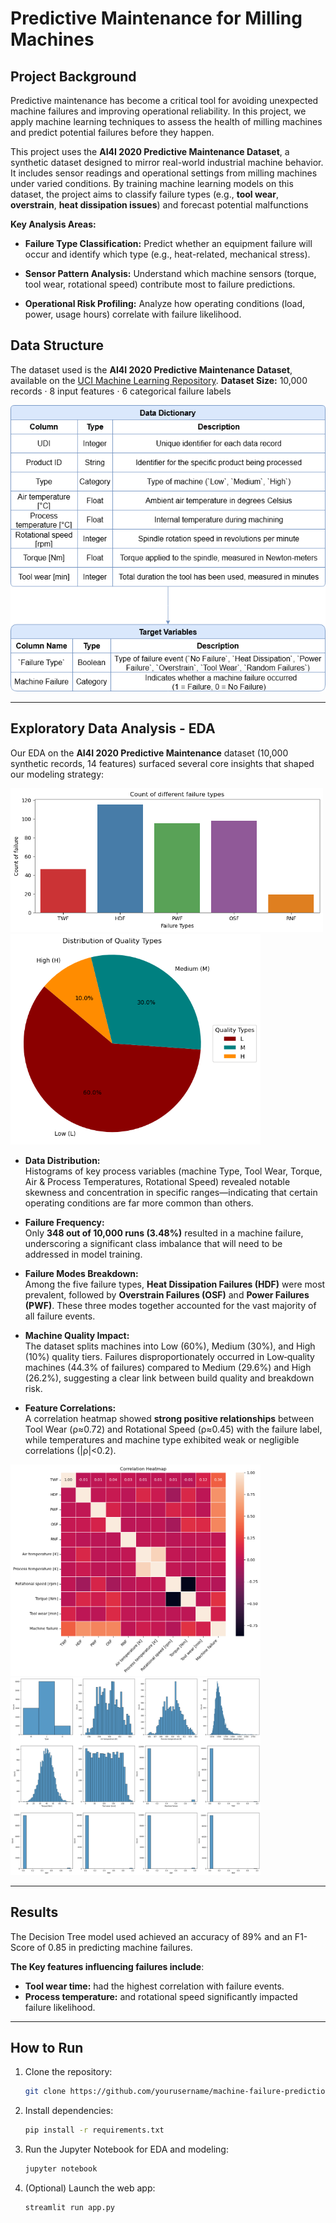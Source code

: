 # Predictive Maintenance for Milling Machines

## Project Background

Predictive maintenance has become a critical tool for avoiding unexpected machine failures and improving operational reliability. In this project, we apply machine learning techniques to assess the health of milling machines and predict potential failures before they happen.

This project uses the **AI4I 2020 Predictive Maintenance Dataset**, a synthetic dataset designed to mirror real-world industrial machine behavior. It includes sensor readings and operational settings from milling machines under varied conditions. By training machine learning models on this dataset, the project aims to classify failure types (e.g., **tool wear**, **overstrain**, **heat dissipation issues**) and forecast potential malfunctions

**Key Analysis Areas:**

- **Failure Type Classification:** Predict whether an equipment failure will occur and identify which type (e.g., heat-related, mechanical stress).
    
- **Sensor Pattern Analysis:** Understand which machine sensors (torque, tool wear, rotational speed) contribute most to failure predictions.
    
- **Operational Risk Profiling:** Analyze how operating conditions (load, power, usage hours) correlate with failure likelihood.

## Data Structure
The dataset used is the **AI4I 2020 Predictive Maintenance Dataset**, available on the [UCI Machine Learning Repository](https://archive.ics.uci.edu/dataset/601/ai4i+2020+predictive+maintenance+dataset). **Dataset Size:** 10,000 records · 8 input features · 6 categorical failure labels

![data_structure](_EDA/data_structure.png)

---

## Exploratory Data Analysis - EDA

Our EDA on the **AI4I 2020 Predictive Maintenance** dataset (10,000 synthetic records, 14 features) surfaced several core insights that shaped our modeling strategy:

<img src="_EDA/failure_types.png" width="500"> <img src="_EDA/Quality_Types.png" width="400">

- **Data Distribution:**  
    Histograms of key process variables (machine Type, Tool Wear, Torque, Air & Process Temperatures, Rotational Speed) revealed notable skewness and concentration in specific ranges—indicating that certain operating conditions are far more common than others.
    
- **Failure Frequency:**  
    Only **348 out of 10,000 runs (3.48%)** resulted in a machine failure, underscoring a significant class imbalance that will need to be addressed in model training.
    
- **Failure Modes Breakdown:**  
    Among the five failure types, **Heat Dissipation Failures (HDF)** were most prevalent, followed by **Overstrain Failures (OSF)** and **Power Failures (PWF)**. These three modes together accounted for the vast majority of all failure events.
    
- **Machine Quality Impact:**  
    The dataset splits machines into Low (60%), Medium (30%), and High (10%) quality tiers. Failures disproportionately occurred in Low‑quality machines (44.3% of failures) compared to Medium (29.6%) and High (26.2%), suggesting a clear link between build quality and breakdown risk.
    
- **Feature Correlations:**  
    A correlation heatmap showed **strong positive relationships** between Tool Wear (ρ≈0.72) and Rotational Speed (ρ≈0.45) with the failure label, while temperatures and machine type exhibited weak or negligible correlations (|ρ|<0.2). 

<img src="_EDA/Correlation_Heatmap.png" width="400"> <img src="_EDA/histogram.png" width="400"> 

---

## Results
The Decision Tree model used achieved an accuracy of 89% and an F1-Score of 0.85 in predicting machine failures.

**The Key features influencing failures include**:
- **Tool wear time:** had the highest correlation with failure events.
- **Process temperature:** and rotational speed significantly impacted failure likelihood.

---

## How to Run
1. Clone the repository:
   ```bash
   git clone https://github.com/yourusername/machine-failure-prediction.git
   ```

2. Install dependencies:
   ```bash
   pip install -r requirements.txt
   ```

3. Run the Jupyter Notebook for EDA and modeling:
   ```bash
   jupyter notebook
   ```

4. (Optional) Launch the web app:
   ```bash
   streamlit run app.py
   ```

